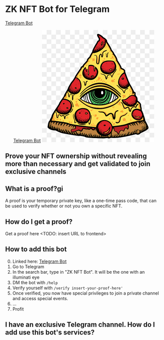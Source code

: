 # ZK NFT Bot for Telegram

[Telegram Bot](https://t.me/zknft_bot)

<p align="center">
  <a href="https://t.me/zknft_bot">Telegram Bot</a>
  <img src="assets/illuminati-pizza-logo.png">
</p>

## Prove your NFT ownership without revealing more than necessary and get validated to join exclusive channels

## What is a proof?gi
A proof is your temporary private key, like a one-time pass code, that can be used to verify whether or not you own a specific NFT.

## How do I get a proof?
Get a proof here <TODO: insert URL to frontend>

## How to add this bot
0. Linked here: [Telegram Bot](https://t.me/zknft_bot)
1. Go to Telegram
2. In the search bar, type in "ZK NFT Bot". It will be the one with an illuminati eye
3. DM the bot with `/help`
4. Verify yourself with `/verify insert-your-proof-here'`
5. Once verified, you now have special privileges to join a private channel and access special events.
6. ...
7. Profit

## I have an exclusive Telegram channel. How do I add use this bot's services?
<TODO>
